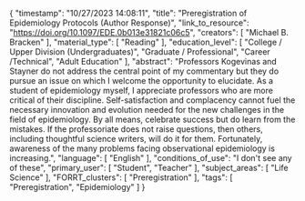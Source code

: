 {
    "timestamp": "10/27/2023 14:08:11",
    "title": "Preregistration of Epidemiology Protocols (Author Response)",
    "link_to_resource": "https://doi.org/10.1097/EDE.0b013e31821c06c5",
    "creators": [
        "Michael B. Bracken"
    ],
    "material_type": [
        "Reading"
    ],
    "education_level": [
        "College / Upper Division (Undergraduates)",
        "Graduate / Professional",
        "Career /Technical",
        "Adult Education"
    ],
    "abstract": "Professors Kogevinas and Stayner do not address the central point of my commentary but they do pursue an issue on which I welcome the opportunity to elucidate. As a student of epidemiology myself, I appreciate professors who are more critical of their discipline. Self-satisfaction and complacency cannot fuel the necessary innovation and evolution needed for the new challenges in the field of epidemiology. By all means, celebrate success but do learn from the mistakes. If the professoriate does not raise questions, then others, including thoughtful science writers, will do it for them. Fortunately, awareness of the many problems facing observational epidemiology is increasing.",
    "language": [
        "English"
    ],
    "conditions_of_use": "I don't see any of these",
    "primary_user": [
        "Student",
        "Teacher"
    ],
    "subject_areas": [
        "Life Science"
    ],
    "FORRT_clusters": [
        "Preregistration"
    ],
    "tags": [
        "Preregistration",
        "Epidemiology"
    ]
}